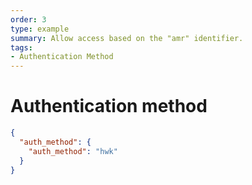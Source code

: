 ```yaml
---
order: 3
type: example
summary: Allow access based on the "amr" identifier.
tags:
- Authentication Method
---
```


# Authentication method

```json
{
  "auth_method": {
    "auth_method": "hwk"
  }
}
```
